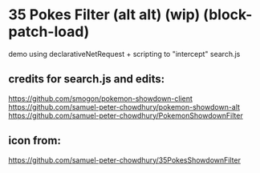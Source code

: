 # 35 Pokes Filter (alt alt) (wip) (block-patch-load)

demo using declarativeNetRequest + scripting to "intercept" search.js

## credits for search.js and edits:
https://github.com/smogon/pokemon-showdown-client
https://github.com/samuel-peter-chowdhury/pokemon-showdown-alt
https://github.com/samuel-peter-chowdhury/PokemonShowdownFilter

## icon from:
https://github.com/samuel-peter-chowdhury/35PokesShowdownFilter